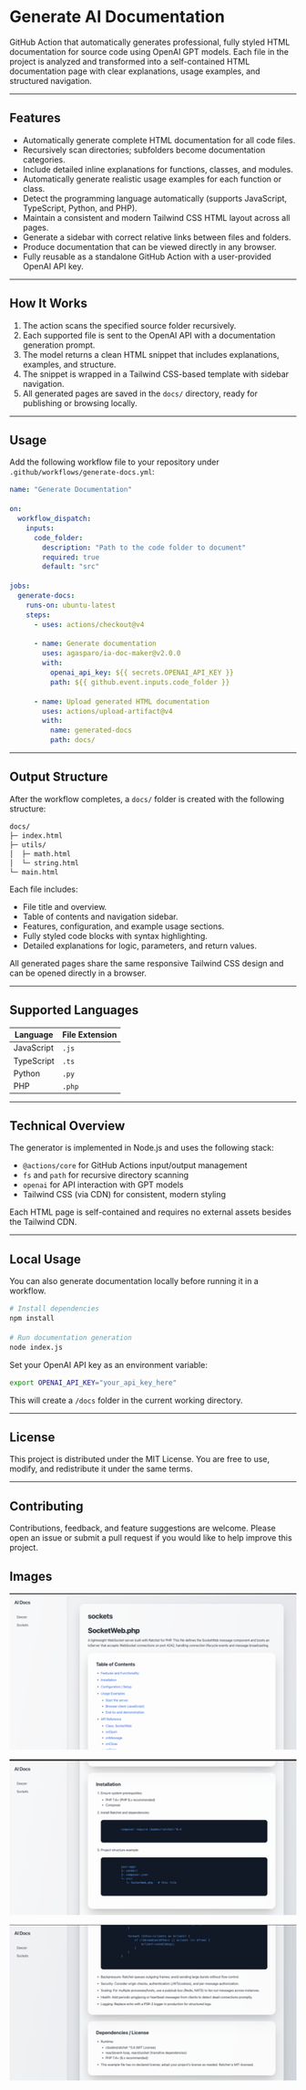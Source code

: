 # Generate AI Documentation

GitHub Action that automatically generates professional, fully styled HTML documentation for source code using OpenAI GPT models.
Each file in the project is analyzed and transformed into a self-contained HTML documentation page with clear explanations, usage examples, and structured navigation.

---

## Features

* Automatically generate complete HTML documentation for all code files.
* Recursively scan directories; subfolders become documentation categories.
* Include detailed inline explanations for functions, classes, and modules.
* Automatically generate realistic usage examples for each function or class.
* Detect the programming language automatically (supports JavaScript, TypeScript, Python, and PHP).
* Maintain a consistent and modern Tailwind CSS HTML layout across all pages.
* Generate a sidebar with correct relative links between files and folders.
* Produce documentation that can be viewed directly in any browser.
* Fully reusable as a standalone GitHub Action with a user-provided OpenAI API key.

---

## How It Works

1. The action scans the specified source folder recursively.
2. Each supported file is sent to the OpenAI API with a documentation generation prompt.
3. The model returns a clean HTML snippet that includes explanations, examples, and structure.
4. The snippet is wrapped in a Tailwind CSS-based template with sidebar navigation.
5. All generated pages are saved in the `docs/` directory, ready for publishing or browsing locally.

---

## Usage

Add the following workflow file to your repository under `.github/workflows/generate-docs.yml`:

```yaml
name: "Generate Documentation"

on:
  workflow_dispatch:
    inputs:
      code_folder:
        description: "Path to the code folder to document"
        required: true
        default: "src"

jobs:
  generate-docs:
    runs-on: ubuntu-latest
    steps:
      - uses: actions/checkout@v4

      - name: Generate documentation
        uses: agasparo/ia-doc-maker@v2.0.0
        with:
          openai_api_key: ${{ secrets.OPENAI_API_KEY }}
          path: ${{ github.event.inputs.code_folder }}

      - name: Upload generated HTML documentation
        uses: actions/upload-artifact@v4
        with:
          name: generated-docs
          path: docs/
```

---

## Output Structure

After the workflow completes, a `docs/` folder is created with the following structure:

```
docs/
├─ index.html
├─ utils/
│  ├─ math.html
│  └─ string.html
└─ main.html
```

Each file includes:

* File title and overview.
* Table of contents and navigation sidebar.
* Features, configuration, and example usage sections.
* Fully styled code blocks with syntax highlighting.
* Detailed explanations for logic, parameters, and return values.

All generated pages share the same responsive Tailwind CSS design and can be opened directly in a browser.

---

## Supported Languages

| Language   | File Extension |
| ---------- | -------------- |
| JavaScript | `.js`          |
| TypeScript | `.ts`          |
| Python     | `.py`          |
| PHP        | `.php`         |

---

## Technical Overview

The generator is implemented in Node.js and uses the following stack:

* `@actions/core` for GitHub Actions input/output management
* `fs` and `path` for recursive directory scanning
* `openai` for API interaction with GPT models
* Tailwind CSS (via CDN) for consistent, modern styling

Each HTML page is self-contained and requires no external assets besides the Tailwind CDN.

---

## Local Usage

You can also generate documentation locally before running it in a workflow.

```bash
# Install dependencies
npm install

# Run documentation generation
node index.js
```

Set your OpenAI API key as an environment variable:

```bash
export OPENAI_API_KEY="your_api_key_here"
```

This will create a `/docs` folder in the current working directory.

---

## License

This project is distributed under the MIT License.
You are free to use, modify, and redistribute it under the same terms.

---

## Contributing

Contributions, feedback, and feature suggestions are welcome.
Please open an issue or submit a pull request if you would like to help improve this project.

## Images

![Documentation preview](./img/preview_a.png)

![Documentation preview](./img/preview_b.png)

![Documentation preview](./img/preview_c.png)